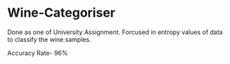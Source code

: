 # Wine-Categoriser


Done as one of University Assignment. Forcused in entropy values of data to classify the wine samples.

Accuracy Rate- 96%
